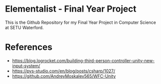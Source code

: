 # Elementalist - Final Year Project
This is the Github Repository for my Final Year Project in Computer Science at SETU Waterford.
# References
- https://blog.logrocket.com/building-third-person-controller-unity-new-input-system/
- https://pvs-studio.com/en/blog/posts/csharp/1027/
- https://github.com/AndreyMoskalev565/WFC-Unity

